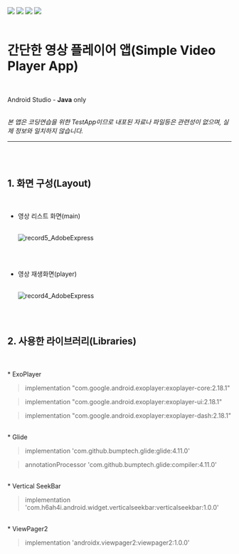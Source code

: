 <img src="https://img.shields.io/badge/github-181717?style=for-the-badge&logo=github&logoColor=white"> <img src="https://img.shields.io/badge/Android-3DDC84?style=for-the-badge&logo=Android&logoColor=white"> <img src="https://img.shields.io/badge/JAVA-007396?style=for-the-badge&logo=java&logoColor=white"> <img src="https://img.shields.io/badge/JSON-000000?style=for-the-badge&logo=json&logoColor=white">
</br></br>

<h1>간단한 영상 플레이어 앱(Simple Video Player App)</h1></br>



Android Studio - __Java__ only
<br/><br/>

_본 앱은 코딩연습을 위한 TestApp이므로 내포된 자료나 파일등은 관련성이 없으며, 실제 정보와 일치하지 않습니다._


----
</br></br>

<h2>1. 화면 구성(Layout)</h2></br>


* 영상 리스트 화면(main)</br></br>

  ![record5_AdobeExpress](https://user-images.githubusercontent.com/52855326/206947766-458704f1-6178-4df1-b470-f3eabda84e1a.gif)



</br></br>
* 영상 재생화면(player)</br></br>

  ![record4_AdobeExpress](https://user-images.githubusercontent.com/52855326/205235837-3c425d6e-6090-46e3-a914-e98cc15a2edb.gif)



</br></br>
<h2>2. 사용한 라이브러리(Libraries)</h2></br>

</br>
* ExoPlayer</br>

> implementation "com.google.android.exoplayer:exoplayer-core:2.18.1"

> implementation "com.google.android.exoplayer:exoplayer-ui:2.18.1"

> implementation "com.google.android.exoplayer:exoplayer-dash:2.18.1"


</br>
* Glide</br>

> implementation 'com.github.bumptech.glide:glide:4.11.0'

> annotationProcessor 'com.github.bumptech.glide:compiler:4.11.0'


</br>
* Vertical SeekBar</br>

> implementation 'com.h6ah4i.android.widget.verticalseekbar:verticalseekbar:1.0.0'


</br>
* ViewPager2</br>

> implementation 'androidx.viewpager2:viewpager2:1.0.0'
